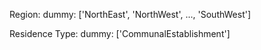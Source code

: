 Region:
	dummy:
		['NorthEast', 'NorthWest', ..., 'SouthWest']
		
Residence Type:
	dummy:
		['CommunalEstablishment']
		
		